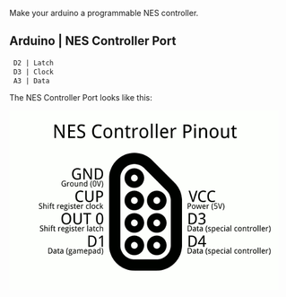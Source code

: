 Make your arduino a programmable NES controller.

Arduino | NES Controller Port 
-----------------------------
     D2 | Latch
     D3 | Clock
     A3 | Data

The NES Controller Port looks like this:

![](nes-controller-pinout.png)
